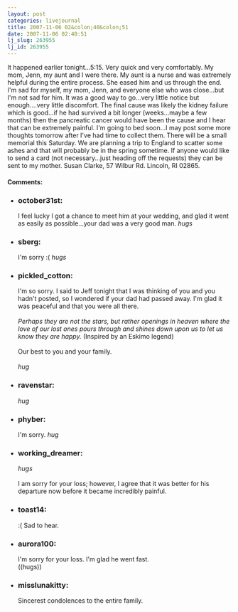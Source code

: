 ```yaml
---
layout: post
categories: livejournal
title: 2007-11-06 02&colon;40&colon;51
date: 2007-11-06 02:40:51
lj_slug: 263955
lj_id: 263955
---
```

It happened earlier tonight...5:15. Very quick and very comfortably. My mom, Jenn, my aunt and I were there. My aunt is a nurse and was extremely helpful during the entire process. She eased him and us through the end. I'm sad for myself, my mom, Jenn, and everyone else who was close...but I'm not sad for him. It was a good way to go...very little notice but enough....very little discomfort. The final cause was likely the kidney failure which is good...if he had survived a bit longer (weeks...maybe a few months) then the pancreatic cancer would have been the cause and I hear that can be extremely painful. I'm going to bed soon...I may post some more thoughts tomorrow after I've had time to collect them. There will be a small memorial this Saturday. We are planning a trip to England to scatter some ashes and that will probably be in the spring sometime. If anyone would like to send a card (not necessary...just heading off the requests) they can be sent to my mother. Susan Clarke, 57 Wilbur Rd. Lincoln, RI 02865.


<div id="comments"><h4>Comments:</h4><div class="lj-comments"><ul>
<li><h3>october31st: </h3>
<a id="comment-824"></a>
<p>I feel lucky I got a chance to meet him at your wedding, and glad it went as easily as possible...your dad was a very good man. <em>hugs</em></p>
</li>
<li><h3>sberg: </h3>
<a id="comment-825"></a>
<p>I'm sorry :( <em>hugs</em></p>
</li>
<li><h3>pickled_cotton: </h3>
<a id="comment-826"></a>
<p>I'm so sorry.  I said to Jeff tonight that I was thinking of you and you hadn't posted, so I wondered if your dad had passed away.  I'm glad it was peaceful and that you were all there.<br>
<br>
<I>Perhaps they are not the stars, but rather openings in heaven where the love of our lost ones pours through and shines down upon us to let us know they are happy.</i> (Inspired by an Eskimo legend)<br>
<br>
Our best to you and your family.<br>
<br>
<em>hug</em></p>
</li>
<li><h3>ravenstar: </h3>
<a id="comment-827"></a>
<p><em>hug</em> </p>
</li>
<li><h3>phyber: </h3>
<a id="comment-828"></a>
<p>I'm sorry. <em>hug</em></p>
</li>
<li><h3>working_dreamer: </h3>
<a id="comment-829"></a>
<p><em>hugs</em><br>
<br>
I am sorry for your loss; however, I agree that it was better for his departure now before it became incredibly painful. </p>
</li>
<li><h3>toast14: </h3>
<a id="comment-830"></a>
<p>:(  Sad to hear.</p>
</li>
<li><h3>aurora100: </h3>
<a id="comment-831"></a>
<p>I'm sorry for your loss.  I'm glad he went fast.<br>
((hugs))</p>
</li>
<li><h3>misslunakitty: </h3>
<a id="comment-834"></a>
<p>Sincerest condolences to the entire family.</p>
</li>
</ul></div></div>
